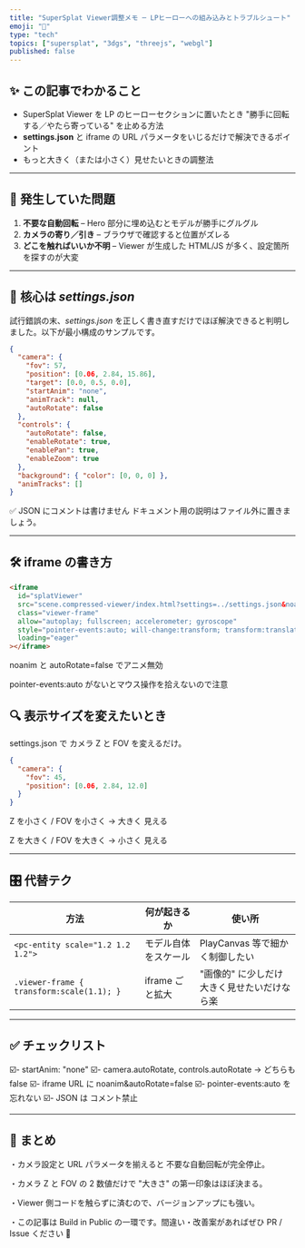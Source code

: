 ```yaml
---
title: "SuperSplat Viewer調整メモ ─ LPヒーローへの組み込みとトラブルシュート"
emoji: "🔧"
type: "tech"
topics: ["supersplat", "3dgs", "threejs", "webgl"]
published: false
---
```


## ✨ この記事でわかること

- SuperSplat Viewer を LP のヒーローセクションに置いたとき "勝手に回転する／やたら寄っている" を止める方法
- **settings.json** と iframe の URL パラメータをいじるだけで解決できるポイント
- もっと大きく（または小さく）見せたいときの調整法

---

## 🐛 発生していた問題

1. **不要な自動回転** – Hero 部分に埋め込むとモデルが勝手にグルグル
2. **カメラの寄り／引き** – ブラウザで確認すると位置がズレる
3. **どこを触ればいいか不明** – Viewer が生成した HTML/JS が多く、設定箇所を探すのが大変

---

## 🔑 核心は _settings.json_

試行錯誤の末、_settings.json_ を正しく書き直すだけでほぼ解決できると判明しました。以下が最小構成のサンプルです。

```json
{
  "camera": {
    "fov": 57,
    "position": [0.06, 2.84, 15.86],
    "target": [0.0, 0.5, 0.0],
    "startAnim": "none",
    "animTrack": null,
    "autoRotate": false
  },
  "controls": {
    "autoRotate": false,
    "enableRotate": true,
    "enablePan": true,
    "enableZoom": true
  },
  "background": { "color": [0, 0, 0] },
  "animTracks": []
}
```

✅ JSON にコメントは書けません
ドキュメント用の説明はファイル外に置きましょう。

---

## 🛠 iframe の書き方

```html
<iframe
  id="splatViewer"
  src="scene.compressed-viewer/index.html?settings=../settings.json&noanim&startAnim=none&autoRotate=false"
  class="viewer-frame"
  allow="autoplay; fullscreen; accelerometer; gyroscope"
  style="pointer-events:auto; will-change:transform; transform:translateZ(0);"
  loading="eager"
></iframe>
```

noanim と autoRotate=false でアニメ無効

pointer-events:auto がないとマウス操作を拾えないので注意

## 🔍 表示サイズを変えたいとき

settings.json で カメラ Z と FOV を変えるだけ。

```json
{
  "camera": {
    "fov": 45,
    "position": [0.06, 2.84, 12.0]
  }
}
```

Z を小さく / FOV を小さく → 大きく 見える

Z を大きく / FOV を大きく → 小さく 見える

---

## 🎛 代替テク

| 方法                                      | 何が起きるか         | 使い所                                      |
| ----------------------------------------- | -------------------- | ------------------------------------------- |
| `<pc-entity scale="1.2 1.2 1.2">`         | モデル自体をスケール | PlayCanvas 等で細かく制御したい             |
| `.viewer-frame { transform:scale(1.1); }` | iframe ごと拡大      | "画像的" に少しだけ大きく見せたいだけなら楽 |

---

## ✅ チェックリスト

☑️- startAnim: "none"
☑️- camera.autoRotate, controls.autoRotate → どちらも false
☑️- iframe URL に noanim&autoRotate=false
☑️- pointer-events:auto を忘れない
☑️- JSON は コメント禁止

---

## 📝 まとめ

・カメラ設定と URL パラメータを揃えると 不要な自動回転が完全停止。

・カメラ Z と FOV の 2 数値だけで "大きさ" の第一印象はほぼ決まる。

・Viewer 側コードを触らずに済むので、バージョンアップにも強い。

・この記事は Build in Public の一環です。間違い・改善案があればぜひ PR / Issue ください 🙏
